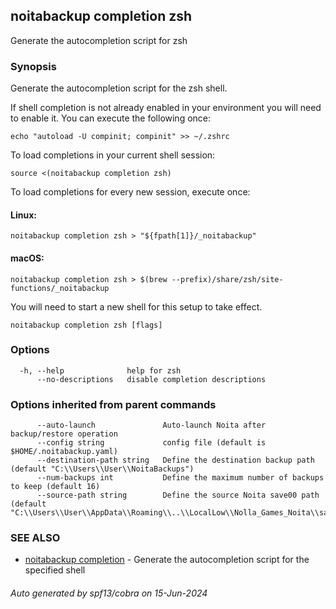 ## noitabackup completion zsh

Generate the autocompletion script for zsh

### Synopsis

Generate the autocompletion script for the zsh shell.

If shell completion is not already enabled in your environment you will need
to enable it.  You can execute the following once:

	echo "autoload -U compinit; compinit" >> ~/.zshrc

To load completions in your current shell session:

	source <(noitabackup completion zsh)

To load completions for every new session, execute once:

#### Linux:

	noitabackup completion zsh > "${fpath[1]}/_noitabackup"

#### macOS:

	noitabackup completion zsh > $(brew --prefix)/share/zsh/site-functions/_noitabackup

You will need to start a new shell for this setup to take effect.


```
noitabackup completion zsh [flags]
```

### Options

```
  -h, --help              help for zsh
      --no-descriptions   disable completion descriptions
```

### Options inherited from parent commands

```
      --auto-launch               Auto-launch Noita after backup/restore operation
      --config string             config file (default is $HOME/.noitabackup.yaml)
      --destination-path string   Define the destination backup path (default "C:\\Users\\User\\NoitaBackups")
      --num-backups int           Define the maximum number of backups to keep (default 16)
      --source-path string        Define the source Noita save00 path (default "C:\\Users\\User\\AppData\\Roaming\\..\\LocalLow\\Nolla_Games_Noita\\save00")
```

### SEE ALSO

* [noitabackup completion](noitabackup_completion.md)	 - Generate the autocompletion script for the specified shell

###### Auto generated by spf13/cobra on 15-Jun-2024
